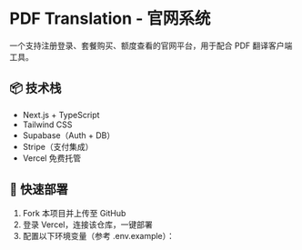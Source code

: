 # PDF Translation - 官网系统

一个支持注册登录、套餐购买、额度查看的官网平台，用于配合 PDF 翻译客户端工具。

## 📦 技术栈
- Next.js + TypeScript
- Tailwind CSS
- Supabase（Auth + DB）
- Stripe（支付集成）
- Vercel 免费托管

## 🚀 快速部署

1. Fork 本项目并上传至 GitHub
2. 登录 Vercel，连接该仓库，一键部署
3. 配置以下环境变量（参考 .env.example）：
